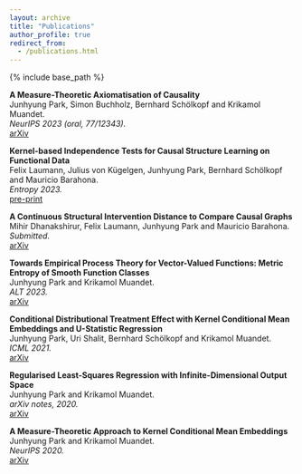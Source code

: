 ```yaml
---
layout: archive
title: "Publications"
author_profile: true
redirect_from:
  - /publications.html
---
```



{% include base_path %}



**A Measure-Theoretic Axiomatisation of Causality**  
Junhyung Park, Simon Buchholz, Bernhard Schölkopf and Krikamol Muandet.  
*NeurIPS 2023 (oral, 77/12343).*  
[arXiv](https://arxiv.org/abs/2305.17139)


**Kernel-based Independence Tests for Causal Structure Learning on Functional Data**  
Felix Laumann, Julius von Kügelgen, Junhyung Park, Bernhard Schölkopf and Mauricio Barahona.  
*Entropy 2023.*  
[pre-print](https://www.preprints.org/manuscript/202310.1816/v1)


**A Continuous Structural Intervention Distance to Compare Causal Graphs**  
Mihir Dhanakshirur, Felix Laumann, Junhyung Park and Mauricio Barahona.  
*Submitted.*  
[arXiv](https://arxiv.org/abs/2307.16452)


**Towards Empirical Process Theory for Vector-Valued Functions: Metric Entropy of Smooth Function Classes**  
Junhyung Park and Krikamol Muandet.  
*ALT 2023.*  
[arXiv](https://arxiv.org/abs/2202.04415)


**Conditional Distributional Treatment Effect with Kernel Conditional Mean Embeddings and U-Statistic Regression**  
Junhyung Park, Uri Shalit, Bernhard Schölkopf and Krikamol Muandet.  
*ICML 2021.*  
[arXiv](https://arxiv.org/abs/2102.08208)


**Regularised Least-Squares Regression with Infinite-Dimensional Output Space**  
Junhyung Park and Krikamol Muandet.  
*arXiv notes, 2020.*  
[arXiv](https://arxiv.org/abs/2010.10973)


**A Measure-Theoretic Approach to Kernel Conditional Mean Embeddings**  
Junhyung Park and Krikamol Muandet.  
*NeurIPS 2020.*  
[arXiv](https://arxiv.org/abs/2002.03689)
